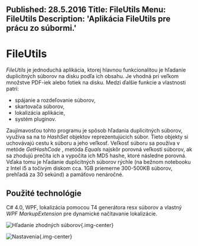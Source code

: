Published: 28.5.2016
Title: FileUtils
Menu: FileUtils
Description: 'Aplikácia FileUtils pre prácu zo súbormi.'
---
# FileUtils

_FileUtils_ je jednoduchá aplikácia, ktorej hlavnou funkcionalitou je hľadanie duplicitných súborov
na disku podľa ich obsahu. Je vhodná pri veľkom množstve PDF-iek alebo fotiek na disku. Medzi ďalšie 
funkcie a vlastnosti patrí:

* spájanie a rozdeľovanie súborov,
* skartovača súborov,
* lokalizácia aplikácie,
* systém pluginov.

Zaujímavosťou tohto programu je spôsob hľadania duplicitných súborov,
využíva sa na to _HashSet_ objektov reprezentujúcich súbor.
Tieto objekty si uchovávajú cestu k súboru a jeho veľkosť. Veľkosť súboru sa používa v metóde _GetHashCode_ , 
metóda _Equals_ najskôr porovná veľkosti súborov, ak sa zhodujú prečíta ich a vypočíta ich MD5 hashe,
ktoré následne porovná. Vďaka tomu je hľadanie duplicitných súborov rýchle (na bežnom notebooku z Intel i5 a točivým diskom cca. 1GB priemerne 300-500KB súborov, prehľadá za 30 sekúnd) a pamäťovo nenáročné.

## Použité technológie

C# 4.0, WPF, lokalizácia pomocou T4 generátora resx súborov a vlastný _WPF MarkupExtension_ pre dynamické načítavanie lokalizácie.

![Hľadanie zhodných súborov](images/About/Portfolio/1.png){.img-center}

![Nastavenia](images/About/Portfolio/2.png){.img-center}
